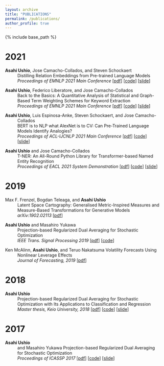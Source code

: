 ```yaml
---
layout: archive
title: "PUBLICATIONS"
permalink: /publications/
author_profile: true
---
```


{% include base_path %}

# 2021

<p style="margin-left: 40px; text-indent: -40px;">
<b>Asahi Ushio</b>, Jose Camacho-Collados, and Steven Schockaert <br>
Distilling Relation Embeddings from Pre-trained Language Models  <br>
 <em>Proceedings of EMNLP 2021 Main Conference</em>
[<a href="https://aclanthology.org/2021.emnlp-main.712.pdf">pdf</a>]
[<a href="https://github.com/asahi417/relbert">code</a>]
[<a href="https://www.slideshare.net/asahiushio1/202111-emnlp-distilling-relation-embeddings-from-pretrained-language-models">slide</a>]
</p>

<p style="margin-left: 40px; text-indent: -40px;">
<b>Asahi Ushio</b>, Federico Liberatore, and Jose Camacho-Collados <br>
Back to the Basics: A Quantitative Analysis of Statistical and Graph-Based Term Weighting Schemes for Keyword Extraction <br>
 <em>Proceedings of EMNLP 2021 Main Conference</em>
[<a href="https://aclanthology.org/2021.emnlp-main.638.pdf">pdf</a>]
[<a href="https://github.com/asahi417/kex">code</a>]
[<a href="https://www.slideshare.net/asahiushio1/202111-emnlp-back-to-the-basics-a-quantitative-analysis-of-statistical-and-graphbased-term-weighting-schemes-for-keyword-extraction">slide</a>]
</p>

<p style="margin-left: 40px; text-indent: -40px;">
<b>Asahi Ushio</b>, Luis Espinosa-Anke, Steven Schockaert, and Jose Camacho-Collados <br>
BERT is to NLP what AlexNet is to CV: Can Pre-Trained Language Models Identify Analogies? <br>
 <em>Proceedings of ACL-IJCNLP 2021 Main Conference</em>
[<a href="https://aclanthology.org/2021.acl-long.280.pdf">pdf</a>]
[<a href="https://github.com/asahi417/analogy-language-model">code</a>]
[<a href="https://www.slideshare.net/asahiushio1/202105-acl-bert-is-to-nlp-what-alexnet-is-to-cv-can-pretrained-language-models-identify-analogies">slide</a>]
</p>

<p style="margin-left: 40px; text-indent: -40px;">
<b>Asahi Ushio</b> and Jose Camacho-Collados <br>
T-NER: An All-Round Python Library for Transformer-based Named Entity Recognition <br>
 <em>Proceedings of EACL 2021 System Demonstration</em>
[<a href="https://www.aclweb.org/anthology/2021.eacl-demos.7.pdf">pdf</a>]
[<a href="https://github.com/asahi417/tner">code</a>]
[<a href="https://www.slideshare.net/asahiushio1/202104-eacl-tner-an-allround-python-library-for-transformerbased-named-entity-recognition">slide</a>]
</p>

# 2019

<p style="margin-left: 40px; text-indent: -40px;">
Max F. Frenzel, Bogdan Teleaga, and <b>Asahi Ushio</b> <br>
Latent Space Cartography: Generalised Metric-Inspired Measures and Measure-Based Transformations for Generative Models <br>
<em>arXiv:1902.02113</em>
[<a href="https://arxiv.org/pdf/1902.02113.pdf">pdf</a>]
</p>


<p style="margin-left: 40px; text-indent: -40px;">
<b>Asahi Ushio</b> and Masahiro Yukawa <br>
Projection-based Regularized Dual Averaging for Stochastic Optimization <br>
 <em>IEEE Trans. Signal Processing 2019</em>
[<a href="https://ieeexplore.ieee.org/abstract/document/8680689">pdf</a>]
[<a href="https://github.com/asahi417/StochasticOptimizers">code</a>]
</p>

<p style="margin-left: 40px; text-indent: -40px;">
Ken McAlinn, <b>Asahi Ushio</b>, and Teruo Nakatsuma
Volatility Forecasts Using Nonlinear Leverage Effects <br>
 <em>Journal of Forecasting, 2019</em>
[<a href="https://arxiv.org/pdf/1605.06482.pdf">pdf</a>]
</p>


# 2018

<p style="margin-left: 40px; text-indent: -40px;">
<b>Asahi Ushio</b><br>
Projection-based Regularized Dual Averaging for Stochastic Optimization with Its Applications to Classification and Regression <br>
 <em>Master thesis, Keio University, 2018</em>
[<a href="files/old_papers/2017_master_thesis.pdf">pdf</a>]
[<a href="https://github.com/asahi417/StochasticOptimizers">code</a>]
[<a href="https://www.slideshare.net/asahiushio1/201712-keio-university-projectionbased-regularized-dual-averaging-for-stochastic-optimization-with-its-applications-to-classification-and-regression">slide</a>]
</p>

# 2017

<p style="margin-left: 40px; text-indent: -40px;">
<b>Asahi Ushio</b><br> and Masahiro Yukawa
Projection-based Regularized Dual Averaging for Stochastic Optimization <br>
 <em>Proceedings of ICASSP 2017</em>
[<a href="https://ieeexplore.ieee.org/abstract/document/7952568">pdf</a>]
[<a href="https://github.com/asahi417/StochasticOptimizers">code</a>]
[<a href="https://www.slideshare.net/asahiushio1/201703-icassp-projectionbased-dual-averaging-for-stochastic-sparse-optimization">slide</a>]
</p>
